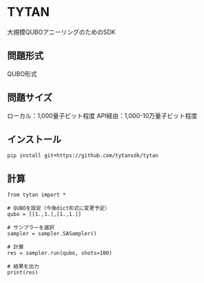 # TYTAN
大規模QUBOアニーリングのためのSDK

## 問題形式
QUBO形式

## 問題サイズ
ローカル：1,000量子ビット程度
API経由：1,000-10万量子ビット程度

## インストール
```
pip install git+https://github.com/tytansdk/tytan
```

## 計算
```
from tytan import *

# QUBOを設定（今後dict形式に変更予定）
qubo = [[1.,1.],[1.,1.]]

# サンプラーを選択
sampler = sampler.SASampler()

# 計算
res = sampler.run(qubo, shots=100)

# 結果を出力
print(res)
```
